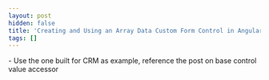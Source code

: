 ```yaml
---
layout: post
hidden: false
title: 'Creating and Using an Array Data Custom Form Control in Angular '
tags: []
---
```

\- Use the one built for CRM as example, reference the post on base control value accessor
